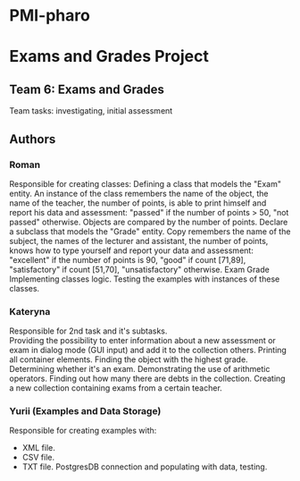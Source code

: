# PMI-pharo
# Exams and Grades Project

## Team 6: Exams and Grades
Team tasks: investigating, initial assessment

## Authors

### Roman 
Responsible for creating classes:
Defining a class that models the "Exam" entity. 
An instance of the class remembers the name of the object,
the name of the teacher, the number of points, is able to print himself and report his data and assessment:
"passed" if the number of points > 50, "not passed" otherwise. 
Objects are compared by the number of points. Declare a subclass that models the "Grade" entity. 
Copy remembers the name of the subject, the names of the lecturer and assistant, the number of points, knows how to type
yourself and report your data and assessment: "excellent" if the number of points is 90, "good" if
count [71,89], "satisfactory" if count [51,70], "unsatisfactory" otherwise.
Exam
Grade
Implementing classes logic. 
Testing the examples with instances of these classes. 

### Kateryna 
Responsible for 2nd task and it's subtasks.  
Providing the possibility to enter information about a new assessment or exam in dialog mode (GUI input) and add it to the collection
others. 
Printing all container elements. 
Finding the object with the highest grade. 
Determining whether it's an exam.
Demonstrating the use of arithmetic operators. 
Finding out how many there are debts in the collection. 
Creating a new collection containing exams from a certain teacher.


### Yurii (Examples and Data Storage)
Responsible for creating examples with: 
  - XML file.
  - CSV file.
  - TXT file.
PostgresDB connection and populating with data, testing.

